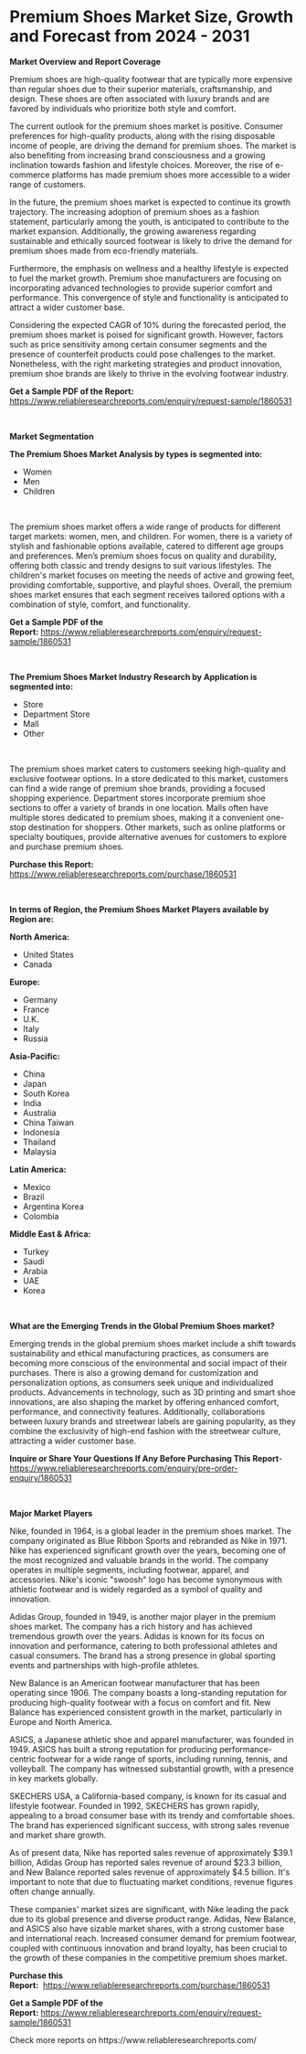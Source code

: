 <p><h1>Premium Shoes Market Size, Growth and Forecast from 2024 - 2031</h1></p><p><strong>Market Overview and Report Coverage</strong></p>
<p><p>Premium shoes are high-quality footwear that are typically more expensive than regular shoes due to their superior materials, craftsmanship, and design. These shoes are often associated with luxury brands and are favored by individuals who prioritize both style and comfort.</p><p>The current outlook for the premium shoes market is positive. Consumer preferences for high-quality products, along with the rising disposable income of people, are driving the demand for premium shoes. The market is also benefiting from increasing brand consciousness and a growing inclination towards fashion and lifestyle choices. Moreover, the rise of e-commerce platforms has made premium shoes more accessible to a wider range of customers.</p><p>In the future, the premium shoes market is expected to continue its growth trajectory. The increasing adoption of premium shoes as a fashion statement, particularly among the youth, is anticipated to contribute to the market expansion. Additionally, the growing awareness regarding sustainable and ethically sourced footwear is likely to drive the demand for premium shoes made from eco-friendly materials.</p><p>Furthermore, the emphasis on wellness and a healthy lifestyle is expected to fuel the market growth. Premium shoe manufacturers are focusing on incorporating advanced technologies to provide superior comfort and performance. This convergence of style and functionality is anticipated to attract a wider customer base.</p><p>Considering the expected CAGR of 10% during the forecasted period, the premium shoes market is poised for significant growth. However, factors such as price sensitivity among certain consumer segments and the presence of counterfeit products could pose challenges to the market. Nonetheless, with the right marketing strategies and product innovation, premium shoe brands are likely to thrive in the evolving footwear industry.</p></p>
<p><strong>Get a Sample PDF of the Report:</strong> <a href="https://www.reliableresearchreports.com/enquiry/request-sample/1860531">https://www.reliableresearchreports.com/enquiry/request-sample/1860531</a></p>
<p>&nbsp;</p>
<p><strong>Market Segmentation</strong></p>
<p><strong>The Premium Shoes Market Analysis by types is segmented into:</strong></p>
<p><ul><li>Women</li><li>Men</li><li>Children</li></ul></p>
<p>&nbsp;</p>
<p><p>The premium shoes market offers a wide range of products for different target markets: women, men, and children. For women, there is a variety of stylish and fashionable options available, catered to different age groups and preferences. Men’s premium shoes focus on quality and durability, offering both classic and trendy designs to suit various lifestyles. The children's market focuses on meeting the needs of active and growing feet, providing comfortable, supportive, and playful shoes. Overall, the premium shoes market ensures that each segment receives tailored options with a combination of style, comfort, and functionality.</p></p>
<p><strong>Get a Sample PDF of the Report:</strong>&nbsp;<a href="https://www.reliableresearchreports.com/enquiry/request-sample/1860531">https://www.reliableresearchreports.com/enquiry/request-sample/1860531</a></p>
<p>&nbsp;</p>
<p><strong>The Premium Shoes Market Industry Research by Application is segmented into:</strong></p>
<p><ul><li>Store</li><li>Department Store</li><li>Mall</li><li>Other</li></ul></p>
<p>&nbsp;</p>
<p><p>The premium shoes market caters to customers seeking high-quality and exclusive footwear options. In a store dedicated to this market, customers can find a wide range of premium shoe brands, providing a focused shopping experience. Department stores incorporate premium shoe sections to offer a variety of brands in one location. Malls often have multiple stores dedicated to premium shoes, making it a convenient one-stop destination for shoppers. Other markets, such as online platforms or specialty boutiques, provide alternative avenues for customers to explore and purchase premium shoes.</p></p>
<p><strong>Purchase this Report:</strong>&nbsp; <a href="https://www.reliableresearchreports.com/purchase/1860531">https://www.reliableresearchreports.com/purchase/1860531</a></p>
<p>&nbsp;</p>
<p><strong>In terms of Region, the Premium Shoes Market Players available by Region are:</strong></p>
<p>
    <p> <strong> North America: </strong>
        <ul>
            <li>United States</li>
            <li>Canada</li>
        </ul>
        </p> 
    <p> <strong> Europe: </strong>
        <ul>
            <li>Germany</li>
            <li>France</li>
            <li>U.K.</li>
            <li>Italy</li>
            <li>Russia</li>
        </ul>
        </p> 
    <p> <strong> Asia-Pacific: </strong>
        <ul>
            <li>China</li>
            <li>Japan</li>
            <li>South Korea</li>
            <li>India</li>
            <li>Australia</li>
            <li>China Taiwan</li>
            <li>Indonesia</li>
            <li>Thailand</li>
            <li>Malaysia</li>
        </ul>
        </p> 
    <p> <strong> Latin America: </strong>
        <ul>
            <li>Mexico</li>
            <li>Brazil</li>
            <li>Argentina Korea</li>
            <li>Colombia</li>
        </ul>
        </p> 
    <p> <strong> Middle East & Africa: </strong>
        <ul>
            <li>Turkey</li>
            <li>Saudi</li>
            <li>Arabia</li>
            <li>UAE</li>
            <li>Korea</li>
        </ul>
    </p>
    </p>
<p>&nbsp;</p>
<p><strong>What are the Emerging Trends in the Global Premium Shoes market?</strong></p>
<p><p>Emerging trends in the global premium shoes market include a shift towards sustainability and ethical manufacturing practices, as consumers are becoming more conscious of the environmental and social impact of their purchases. There is also a growing demand for customization and personalization options, as consumers seek unique and individualized products. Advancements in technology, such as 3D printing and smart shoe innovations, are also shaping the market by offering enhanced comfort, performance, and connectivity features. Additionally, collaborations between luxury brands and streetwear labels are gaining popularity, as they combine the exclusivity of high-end fashion with the streetwear culture, attracting a wider customer base.</p></p>
<p><strong>Inquire or Share Your Questions If Any Before Purchasing This Report</strong>- <a href="https://www.reliableresearchreports.com/enquiry/pre-order-enquiry/1860531">https://www.reliableresearchreports.com/enquiry/pre-order-enquiry/1860531</a></p>
<p>&nbsp;</p>
<p><strong>Major Market Players</strong></p>
<p><p>Nike, founded in 1964, is a global leader in the premium shoes market. The company originated as Blue Ribbon Sports and rebranded as Nike in 1971. Nike has experienced significant growth over the years, becoming one of the most recognized and valuable brands in the world. The company operates in multiple segments, including footwear, apparel, and accessories. Nike's iconic "swoosh" logo has become synonymous with athletic footwear and is widely regarded as a symbol of quality and innovation.</p><p>Adidas Group, founded in 1949, is another major player in the premium shoes market. The company has a rich history and has achieved tremendous growth over the years. Adidas is known for its focus on innovation and performance, catering to both professional athletes and casual consumers. The brand has a strong presence in global sporting events and partnerships with high-profile athletes.</p><p>New Balance is an American footwear manufacturer that has been operating since 1906. The company boasts a long-standing reputation for producing high-quality footwear with a focus on comfort and fit. New Balance has experienced consistent growth in the market, particularly in Europe and North America.</p><p>ASICS, a Japanese athletic shoe and apparel manufacturer, was founded in 1949. ASICS has built a strong reputation for producing performance-centric footwear for a wide range of sports, including running, tennis, and volleyball. The company has witnessed substantial growth, with a presence in key markets globally.</p><p>SKECHERS USA, a California-based company, is known for its casual and lifestyle footwear. Founded in 1992, SKECHERS has grown rapidly, appealing to a broad consumer base with its trendy and comfortable shoes. The brand has experienced significant success, with strong sales revenue and market share growth.</p><p>As of present data, Nike has reported sales revenue of approximately $39.1 billion, Adidas Group has reported sales revenue of around $23.3 billion, and New Balance reported sales revenue of approximately $4.5 billion. It's important to note that due to fluctuating market conditions, revenue figures often change annually.</p><p>These companies' market sizes are significant, with Nike leading the pack due to its global presence and diverse product range. Adidas, New Balance, and ASICS also have sizable market shares, with a strong customer base and international reach. Increased consumer demand for premium footwear, coupled with continuous innovation and brand loyalty, has been crucial to the growth of these companies in the competitive premium shoes market.</p></p>
<p><strong>Purchase this Report:</strong>&nbsp;&nbsp;<a href="https://www.reliableresearchreports.com/purchase/1860531">https://www.reliableresearchreports.com/purchase/1860531</a></p>
<p></p>
<p><strong>Get a Sample PDF of the Report:</strong>&nbsp;<a href="https://www.reliableresearchreports.com/enquiry/request-sample/1860531">https://www.reliableresearchreports.com/enquiry/request-sample/1860531</a></p>
<p>Check more reports on https://www.reliableresearchreports.com/</p>
